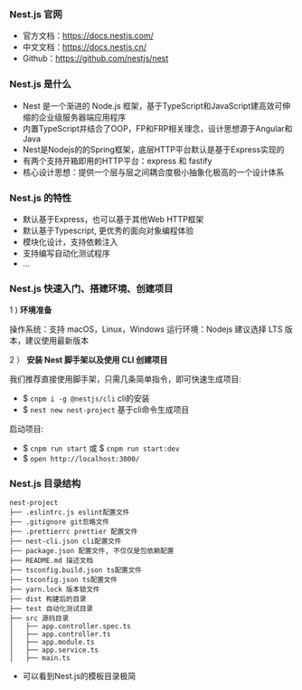 ### Nest.js 官网

- 官方文档：https://docs.nestjs.com/
- 中文文档：https://docs.nestjs.cn/
- Github：https://github.com/nestjs/nest

### Nest.js 是什么

- Nest 是一个渐进的 Node.js 框架，基于TypeScript和JavaScript建高效可伸缩的企业级服务器端应用程序
- 内置TypeScript并结合了OOP，FP和FRP相关理念，设计思想源于Angular和Java
- Nest是Nodejs的的Spring框架，底层HTTP平台默认是基于Express实现的
- 有两个支持开箱即用的HTTP平台：express 和 fastify
- 核心设计思想：提供一个层与层之间耦合度极小抽象化极高的一个设计体系

### Nest.js 的特性

- 默认基于Express，也可以基于其他Web HTTP框架
- 默认基于Typescript, 更优秀的面向对象编程体验
- 模块化设计，支持依赖注入
- 支持编写自动化测试程序
- ...

### Nest.js 快速入门、搭建环境、创建项目

1 ) **环境准备**

操作系统：支持 macOS，Linux，Windows
运行环境：Nodejs 建议选择 LTS 版本，建议使用最新版本

2 ） **安装 Nest 脚手架以及使用 CLI 创建项目**

我们推荐直接使用脚手架，只需几条简单指令，即可快速生成项目:

- $ `cnpm i -g @nestjs/cli` cli的安装
- $ `nest new nest-project` 基于cli命令生成项目

启动项目:

- $ `cnpm run start` 或 $ `cnpm run start:dev`
- $ `open http://localhost:3000/`

### Nest.js 目录结构

```tree
nest-project
├── .eslintrc.js eslint配置文件
├── .gitignore git忽略文件
├── .prettierrc prettier 配置文件
├── nest-cli.json cli配置文件
├── package.json 配置文件, 不仅仅是包依赖配置
├── README.md 描述文档
├── tsconfig.build.json ts配置文件
├── tsconfig.json ts配置文件
├── yarn.lock 版本锁文件
├── dist 构建后的目录
├── test 自动化测试目录
├── src 源码目录
│   ├── app.controller.spec.ts
│   ├── app.controller.ts
│   ├── app.module.ts
│   ├── app.service.ts
│   ├── main.ts
```

- 可以看到Nest.js的模板目录极简
